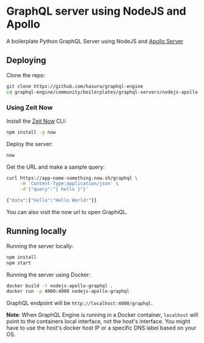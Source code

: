 # GraphQL server using NodeJS and Apollo

A boilerplate Python GraphQL Server using NodeJS and [Apollo Server](https://www.apollographql.com/docs/apollo-server/)

## Deploying

Clone the repo:

```bash
git clone https://github.com/hasura/graphql-engine
cd graphql-engine/community/boilerplates/graphql-servers/nodejs-apollo
```

### Using Zeit Now

Install the [Zeit Now](https://zeit.co/now) CLI:

```bash
npm install -g now
```

Deploy the server:
```bash
now
```

Get the URL and make a sample query:
```bash
curl https://app-name-something.now.sh/graphql \
     -H 'Content-Type:application/json' \
     -d'{"query":"{ hello }"}'

{"data":{"hello":"Hello World!"}}
```

You can also visit the now url to open GraphiQL.

## Running locally
Running the server locally:

```bash
npm install
npm start
```

Running the server using Docker:

```bash
docker build -t nodejs-apollo-graphql .
docker run -p 4000:4000 nodejs-apollo-graphql
```

GraphQL endpoint will be `http://localhost:4000/graphql`.

**Note**: When GraphQL Engine is running in a Docker container, `localhost` will
point to the containers local interface, not the host's interface. You might
have to use the host's docker host IP or a specific DNS label based on your OS.

